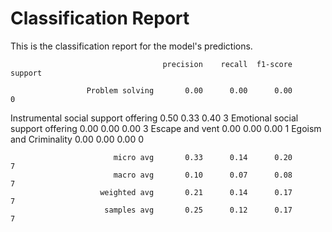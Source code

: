 # Classification Report
This is the classification report for the model's predictions.

                                      precision    recall  f1-score   support

                     Problem solving       0.00      0.00      0.00         0
Instrumental social support offering       0.50      0.33      0.40         3
   Emotional social support offering       0.00      0.00      0.00         3
                     Escape and vent       0.00      0.00      0.00         1
              Egoism and Criminality       0.00      0.00      0.00         0

                           micro avg       0.33      0.14      0.20         7
                           macro avg       0.10      0.07      0.08         7
                        weighted avg       0.21      0.14      0.17         7
                         samples avg       0.25      0.12      0.17         7
